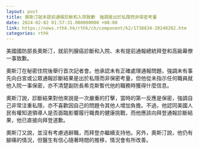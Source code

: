 ```yaml
---
layout: post
title: 奧斯汀就未提前通報診斷和入院致歉　強調是出於私隱而非保密考量
date: 2024-02-02 01:57:31.000000000 +08:00
link: https://news.rthk.hk/rthk/ch/component/k2/1738834-20240202.htm
categories: rthk
---
```


美國國防部長奧斯汀，就前列腺癌診斷和入院、未有提前通報總統拜登和高級幕僚一事致歉。

奧斯汀在秘密住院後舉行首次記者會。他承認未有正確處理通報問題，強調未有事先向白宮或公眾通報診斷結果是出於私隱而非保密考量，但他從未指示任何職員就他入院一事保密，亦不清楚副防長希克斯暫代他的職務時獲得什麼信息。

奧斯汀說，診斷結果對他來說是一次嚴重的打擊，當時的第一反應是保密，強調自己非常注重私隱，亦不喜歡因自己的問題令其他人增加負擔。不過，他認同美國人民有權知道領導人是否面臨影響履行職責的健康挑戰，而他應該向拜登通報診斷結果，他已直接向拜登道歉。

奧斯汀又說，並沒有考慮過辭職，而拜登亦繼續支持他。另外，奧斯汀說，他仍有腳痛的情況，但醫生有信心隨著時間的推移，情況會有所改善。
